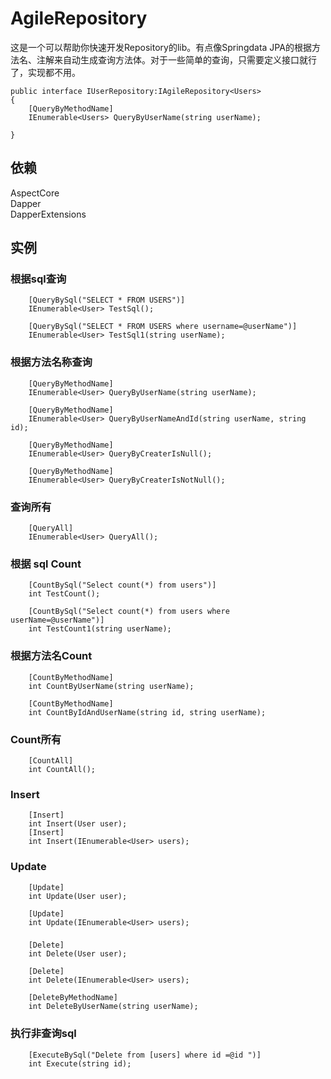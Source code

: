 # AgileRepository
这是一个可以帮助你快速开发Repository的lib。有点像Springdata JPA的根据方法名、注解来自动生成查询方法体。对于一些简单的查询，只需要定义接口就行了，实现都不用。

    public interface IUserRepository:IAgileRepository<Users>
    {
        [QueryByMethodName]
        IEnumerable<Users> QueryByUserName(string userName);

    }

## 依赖
AspectCore  
Dapper  
DapperExtensions  
## 实例
### 根据sql查询 
        [QueryBySql("SELECT * FROM USERS")]
        IEnumerable<User> TestSql();

        [QueryBySql("SELECT * FROM USERS where username=@userName")]
        IEnumerable<User> TestSql1(string userName); 
### 根据方法名称查询
        [QueryByMethodName]
        IEnumerable<User> QueryByUserName(string userName);

        [QueryByMethodName]
        IEnumerable<User> QueryByUserNameAndId(string userName, string id);

        [QueryByMethodName]
        IEnumerable<User> QueryByCreaterIsNull();

        [QueryByMethodName]
        IEnumerable<User> QueryByCreaterIsNotNull(); 
### 查询所有
        [QueryAll]
        IEnumerable<User> QueryAll(); 
### 根据 sql Count
        [CountBySql("Select count(*) from users")]
        int TestCount();

        [CountBySql("Select count(*) from users where userName=@userName")]
        int TestCount1(string userName); 
### 根据方法名Count
        [CountByMethodName]
        int CountByUserName(string userName);

        [CountByMethodName]
        int CountByIdAndUserName(string id, string userName);
### Count所有
        [CountAll]
        int CountAll();
### Insert
        [Insert]
        int Insert(User user);
        [Insert]
        int Insert(IEnumerable<User> users);
### Update
        [Update]
        int Update(User user);

        [Update]
        int Update(IEnumerable<User> users);
### 
        [Delete]
        int Delete(User user);

        [Delete]
        int Delete(IEnumerable<User> users);

        [DeleteByMethodName]
        int DeleteByUserName(string userName);
### 执行非查询sql
        [ExecuteBySql("Delete from [users] where id =@id ")]
        int Execute(string id);